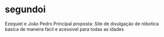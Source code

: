 # segundoi
Ezequiel e João Pedro 
Principal proposta:
Site de divulgação de róbotica basica de maneira fácil e acessivel para todas as idades

